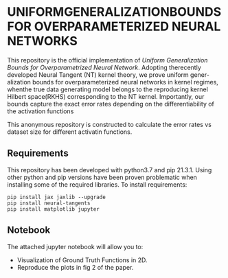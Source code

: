 # UNIFORMGENERALIZATIONBOUNDS  FOR OVERPARAMETERIZED NEURAL NETWORKS
This repository is the official implementation of *Uniform Generalization Bounds for Overparametrized Neural Network*.
Adopting therecently developed Neural Tangent (NT) kernel theory, we prove uniform gener-alization bounds for overparameterized neural networks in kernel regimes, whenthe true data generating model belongs to the reproducing kernel Hilbert space(RKHS) corresponding to the NT kernel. Importantly, our bounds capture the exact error rates depending on the differentiability of the activation functions

This anonymous repository is constructed to calculate the error rates vs dataset size  for different activatin functions. 

## Requirements
This repository has been developed with python3.7 and pip 21.3.1. Using other python and pip versions have been proven problematic when installing some of the required libraries.
To install requirements:
```
pip install jax jaxlib --upgrade
pip install neural-tangents
pip install matplotlib jupyter
```
## Notebook
The attached jupyter notebook will allow you to:
- Visualization of Ground Truth Functions in 2D.
- Reproduce the plots in fig 2 of the paper. 


